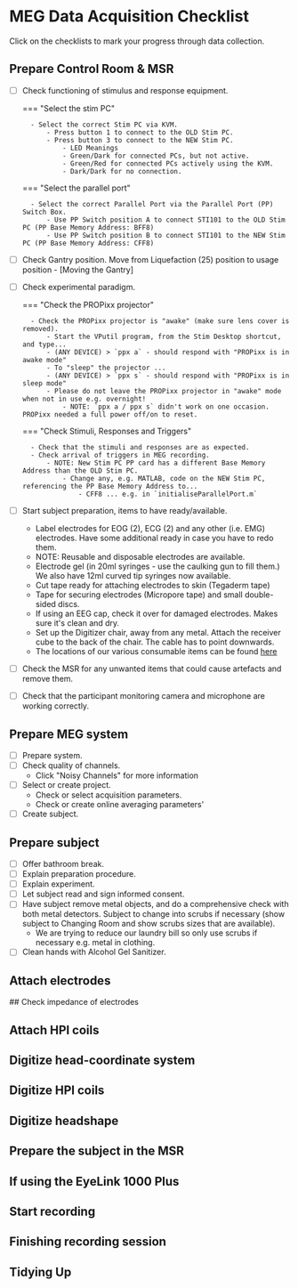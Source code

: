 # MEG Data Acquisition Checklist

Click on the checklists to mark your progress through data collection.

## Prepare Control Room & MSR

- [ ] Check functioning of stimulus and response equipment.

    === "Select the stim PC"

        - Select the correct Stim PC via KVM.
            - Press button 1 to connect to the OLD Stim PC.
            - Press button 3 to connect to the NEW Stim PC.
                - LED Meanings
                - Green/Dark for connected PCs, but not active.
                - Green/Red for connected PCs actively using the KVM.
                - Dark/Dark for no connection.

    === "Select the parallel port"

        - Select the correct Parallel Port via the Parallel Port (PP) Switch Box.
            - Use PP Switch position A to connect STI101 to the OLD Stim PC (PP Base Memory Address: BFF8)
            - Use PP Switch position B to connect STI101 to the NEW Stim PC (PP Base Memory Address: CFF8)


- [ ] Check Gantry position. Move from Liquefaction (25) position to usage position - [Moving the Gantry]

- [ ] Check experimental paradigm.

    === "Check the PROPixx projector"

        - Check the PROPixx projector is "awake" (make sure lens cover is removed).
            - Start the VPutil program, from the Stim Desktop shortcut, and type...
            - (ANY DEVICE) > `ppx a` - should respond with "PROPixx is in awake mode"
            - To "sleep" the projector ...
            - (ANY DEVICE) > `ppx s` - should respond with "PROPixx is in sleep mode"
            - Please do not leave the PROPixx projector in "awake" mode when not in use e.g. overnight!
                - NOTE: `ppx a / ppx s` didn't work on one occasion. PROPixx needed a full power off/on to reset.

    === "Check Stimuli, Responses and Triggers"

        - Check that the stimuli and responses are as expected.
        - Check arrival of triggers in MEG recording.
            - NOTE: New Stim PC PP card has a different Base Memory Address than the OLD Stim PC.
                - Change any, e.g. MATLAB, code on the NEW Stim PC, referencing the PP Base Memory Address to...
                    - CFF8 ... e.g. in `initialiseParallelPort.m`

- [ ] Start subject preparation, items to have ready/available.
    - Label electrodes for EOG (2), ECG (2) and any other (i.e. EMG) electrodes. Have some additional ready in case you have to redo them.
    - NOTE: Reusable and disposable electrodes are available.
    - Electrode gel (in 20ml syringes - use the caulking gun to fill them.) We also have 12ml curved tip syringes now available.
    - Cut tape ready for attaching electrodes to skin (Tegaderm tape)
    - Tape for securing electrodes (Micropore tape) and small double-sided discs.
    - If using an EEG cap, check it over for damaged electrodes. Makes sure it's clean and dry.
    - Set up the Digitizer chair, away from any metal. Attach the receiver cube to the back of the chair. The cable has to point downwards.
    - The locations of our various consumable items can be found [here]()

- [ ] Check the MSR for any unwanted items that could cause artefacts and remove them.

- [ ] Check that the participant monitoring camera and microphone are working correctly.

## Prepare MEG system

- [ ] Prepare system.
- [ ] Check quality of channels.
    - Click "Noisy Channels" for more information
- [ ] Select or create project.
    - Check or select acquisition parameters.
    - Check or create online averaging parameters'
- [ ] Create subject.

## Prepare subject

- [ ] Offer bathroom break.
- [ ] Explain preparation procedure.
- [ ] Explain experiment.
- [ ] Let subject read and sign informed consent.
- [ ] Have subject remove metal objects, and do a comprehensive check with both metal detectors. Subject to change into scrubs if necessary (show subject to Changing Room and show scrubs sizes that are available).
    - We are trying to reduce our laundry bill so only use scrubs if necessary e.g. metal in clothing.
- [ ] Clean hands with Alcohol Gel Sanitizer.

## Attach electrodes

## Check impedance of electrodes

## Attach HPI coils

## Digitize head-coordinate system

## Digitize HPI coils

## Digitize headshape

## Prepare the subject in the MSR

## If using the EyeLink 1000 Plus

## Start recording

## Finishing recording session

## Tidying Up